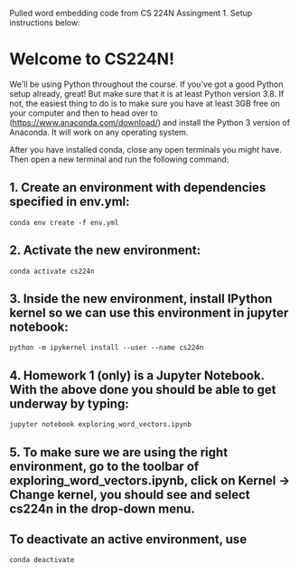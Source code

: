 Pulled word embedding code from CS 224N Assingment 1. Setup instructions below:

# Welcome to CS224N!

We'll be using Python throughout the course. If you've got a good Python setup already, great! But make sure that it is at least Python version 3.8. If not, the easiest thing to do is to make sure you have at least 3GB free on your computer and then to head over to (https://www.anaconda.com/download/) and install the Python 3 version of Anaconda. It will work on any operating system.

After you have installed conda, close any open terminals you might have. Then open a new terminal and run the following command:

## 1. Create an environment with dependencies specified in env.yml:

    conda env create -f env.yml

## 2. Activate the new environment:

    conda activate cs224n

## 3. Inside the new environment, install IPython kernel so we can use this environment in jupyter notebook:

    python -m ipykernel install --user --name cs224n

## 4. Homework 1 (only) is a Jupyter Notebook. With the above done you should be able to get underway by typing:

    jupyter notebook exploring_word_vectors.ipynb

## 5. To make sure we are using the right environment, go to the toolbar of exploring_word_vectors.ipynb, click on Kernel -> Change kernel, you should see and select cs224n in the drop-down menu.

## To deactivate an active environment, use

    conda deactivate
